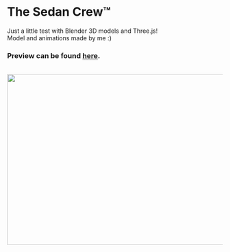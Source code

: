 # The Sedan Crew™

Just a little test with Blender 3D models and Three.js!
<br/>Model and animations made by me :)

### Preview can be found [here](https://the-sedan-crew.netlify.app).
<br/>

<img src="https://github-production-user-asset-6210df.s3.amazonaws.com/3944315/274095810-5b06c171-4b07-49e8-8761-6df67a572392.png" width="600" height="400">
